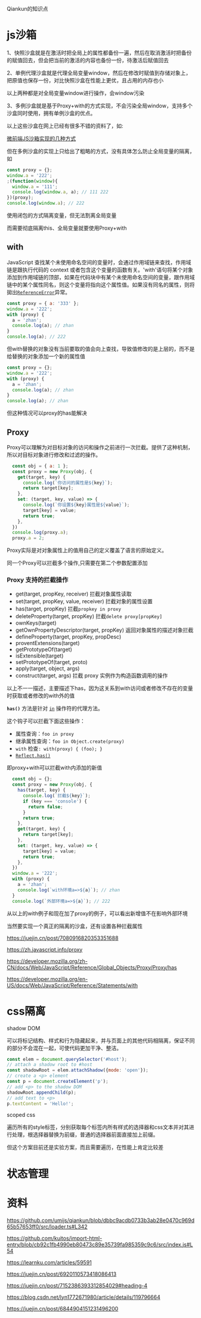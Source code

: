 Qiankun的知识点



# js沙箱

1、快照沙盒就是在激活时把全局上的属性都备份一遍，然后在取消激活时把备份的赋值回去，但会把当前的激活的内容也备份一份，待激活后赋值回去

2、单例代理沙盒就是代理全局变量window，然后在修改时赋值到存储对象上，把原值也保存一份，对比快照沙盒在性能上更优，且占用的内存也小

以上两种都是对全局变量window进行操作，会window污染

3、多例沙盒就是基于Proxy+with的方式实现，不会污染全局window，支持多个沙盒同时使用，拥有单例沙盒的优点。

以上这些沙盒在网上已经有很多不错的资料了，如:

[微前端JS沙箱实现的几种方式](https://juejin.cn/post/6981374562877308936)



但在多例沙盒的实现上只给出了粗略的方式，没有具体怎么防止全局变量的隔离，如

```js
const proxy = {};
window.a = '222';
;(function(window){
  window.a = '111';
  console.log(window.a, a); // 111 222
})(proxy);
console.log(window.a); // 222
```

使用闭包的方式隔离变量，但无法割离全局变量

而需要彻底隔离this、全局变量就要使用Proxy+with

## with

JavaScript 查找某个未使用命名空间的变量时，会通过作用域链来查找，作用域链是跟执行代码的 context 或者包含这个变量的函数有关。'with'语句将某个对象添加到作用域链的顶部，如果在代码块中有某个未使用命名空间的变量，跟作用域链中的某个属性同名，则这个变量将指向这个属性值。如果沒有同名的属性，则将拋出[`ReferenceError`](https://developer.mozilla.org/zh-CN/docs/Web/JavaScript/Reference/Global_Objects/ReferenceError)异常。

```js
const proxy = { a: '333' };
window.a = '222';
with (proxy) {
  a = 'zhan';
  console.log(a); // zhan
}
console.log(a); // 222
```

但with替换的对象没有当前要取的值会向上查找，导致值修改的是上层的，而不是给替换的对象添加一个新的属性值

```js
const proxy = {};
window.a = '222';
with (proxy) {
  a = 'zhan';
  console.log(a); // zhan
}
console.log(a); // zhan
```

但这种情况可以proxy的has能解决

## Proxy

Proxy可以理解为对目标对象的访问和操作之前进行一次拦截。提供了这种机制，所以对目标对象进行修改和过滤的操作。

```js
  const obj = { a: 1 };
  const proxy = new Proxy(obj, {
    get(target, key) {
      console.log(`你访问的属性是${key}`);
      return target[key];
    },
    set: (target, key, value) => {
      console.log(`你设置${key}属性是${value}`);
      target[key] = value;
      return true;
    },
  })
  console.log(proxy.a);
  proxy.a = 2;
```

Proxy实际是对对象属性上的值用自己的定义覆盖了语言的原始定义。


同一个Proxy可以拦截多个操作,只需要在第二个参数配置添加

### Proxy 支持的拦截操作


- get(target, propKey, receiver) 拦截对象属性读取
- set(target, propKey, value, receiver) 拦截对象的属性设置
- has(target, propKey) 拦截`propkey in proxy`
- deleteProperty(target, propKey) 拦截`delete proxy[propKey]`
- ownKeys(target)
- getOwnPropertyDescriptor(target, propKey) 返回对象属性的描述对象拦截
- defineProperty(target, propKey, propDesc)
- proventExtensions(target)
- getPrototypeOf(target)
- isExtensible(target)
- setPrototypeOf(target, proto)
- apply(target, object, args)
- construct(target, args) 拦截 proxy 实例作为构造函数调用的操作


以上不一一描述，主要描述下has，因为这关系到with访问或者修改不存在的变量时获取或者修改的with外的值



**`has()`** 方法是针对 [`in`](https://developer.mozilla.org/zh-CN/docs/Web/JavaScript/Reference/Operators/in) 操作符的代理方法。

这个钩子可以拦截下面这些操作：

- 属性查询：`foo in proxy`
- 继承属性查询：`foo in Object.create(proxy)`
- `with` 检查`: with(proxy) { (foo); }`
- [`Reflect.has()`](https://developer.mozilla.org/zh-CN/docs/Web/JavaScript/Reference/Global_Objects/Reflect/has)



即proxy+with可以拦截with内添加的新值

```js
  const obj = {};
  const proxy = new Proxy(obj, {
    has(target, key) {
      console.log(`拦截${key}`);
      if (key === 'console') {
        return false;
      }
      return true;
    },
    get(target, key) {
      return target[key];
    },
    set: (target, key, value) => {
      target[key] = value;
      return true;
    },
  })
  window.a = '222';
  with (proxy) {
    a = 'zhan';
    console.log(`with环境a=>${a}`); // zhan
  }
  console.log(`外部环境a=>${a}`); // 222
```

从以上的with例子和现在加了proxy的例子，可以看出新增值不在影响外部环境



当然要实现一个真正的隔离的沙盒，还有设置各种拦截属性


https://juejin.cn/post/7080916820353351688

https://zh.javascript.info/proxy

https://developer.mozilla.org/zh-CN/docs/Web/JavaScript/Reference/Global_Objects/Proxy/Proxy/has	

https://developer.mozilla.org/en-US/docs/Web/JavaScript/Reference/Statements/with

# css隔离

shadow DOM

可以将标记结构、样式和行为隐藏起来，并与页面上的其他代码相隔离，保证不同的部分不会混在一起，可使代码更加干净、整洁。

 ```js
 const elem = document.querySelector('#host'); 
 // attach a shadow root to #host 
 const shadowRoot = elem.attachShadow({mode: 'open'}); 
 // create a <p> element 
 const p = document.createElement('p'); 
 // add <p> to the shadow DOM 
 shadowRoot.appendChild(p); 
 // add text to <p> 
 p.textContent = 'Hello!';

 ```

scoped css

遍历所有的style标签，分别获取每个标签内所有样式的选择器和css文本并对其进行处理，根选择器替换为前缀，普通的选择器前面直接加上前缀。

但这个方案目前还是实验方案，而且需要遍历，在性能上肯定比较差

# 状态管理



# 资料

https://github.com/umijs/qiankun/blob/dbbc9acdb0733b3ab28e0470c969d65b57653ff0/src/loader.ts#L342

https://github.com/kuitos/import-html-entry/blob/cb92c1fb4990eb80473c89e35739fa985359c9c6/src/index.js#L54

https://learnku.com/articles/59591

https://juejin.cn/post/6920110573418086413

https://juejin.cn/post/7152386393312854029#heading-4



https://blog.csdn.net/lyn1772671980/article/details/119796664

https://juejin.cn/post/6844904151231496200
